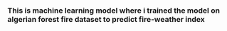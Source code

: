 ### This is machine learning model where i trained the model on algerian forest fire dataset to predict fire-weather index
